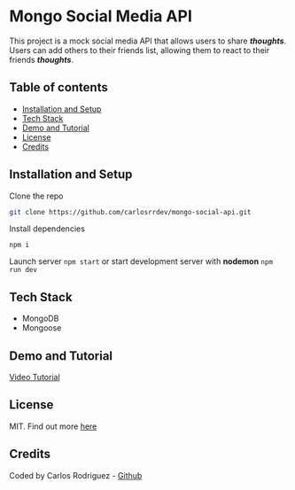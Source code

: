 # Mongo Social Media API

This project is a mock social media API that allows users to share **_thoughts_**. Users can add others to their friends list, allowing them to react to their friends **_thoughts_**.

## Table of contents

- [Installation and Setup](#installation-and-setup)
- [Tech Stack](#tech-stack)
- [Demo and Tutorial](#demo-and-tutorial)
- [License](#license)
- [Credits](#credits)

## Installation and Setup

Clone the repo

```bash
git clone https://github.com/carlosrrdev/mongo-social-api.git
```

Install dependencies

```
npm i
```

Launch server `npm start` or start development server with **nodemon** `npm run dev`

## Tech Stack

- MongoDB
- Mongoose

## Demo and Tutorial

[Video Tutorial](https://drive.google.com/file/d/1Y-F7XTeKu8AkJZcpDBwjPjzr2B3jT_JJ/view?usp=sharing)

## License

MIT. Find out more [here](https://opensource.org/licenses/MIT)

## Credits

Coded by Carlos Rodriguez - [Github](https://github.com/carlosrrdev)